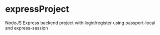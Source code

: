 # expressProject
NodeJS Express backend project with login/register using passport-local and express-session
